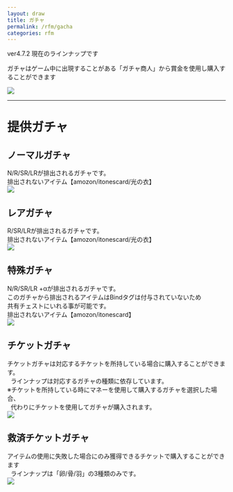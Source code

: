 ```yaml
---
layout: draw
title: ガチャ
permalink: /rfm/gacha
categories: rfm
---
```


<p class="alert alert-warning">ver4.7.2 現在のラインナップです</p>
  
ガチャはゲーム中に出現することがある「ガチャ商人」から賞金を使用し購入することができます

<a><img src="http://web.njj12.net/public/images/gacha.png"></a><br>

-----------------------------------------------------------------------
# 提供ガチャ  

## ノーマルガチャ  
N/R/SR/LRが排出されるガチャです。<br>
<span class="red-badge">排出されないアイテム</span>【amozon/itonescard/光の衣】<br>
<a><img src="http://web.njj12.net/public/images/gachan.png"></a><br>

## レアガチャ  
R/SR/LRが排出されるガチャです。<br>
<span class="red-badge">排出されないアイテム</span>【amozon/itonescard/光の衣】<br>
<a><img src="http://web.njj12.net/public/images/gachar.png"></a><br>

## 特殊ガチャ  
N/R/SR/LR +αが排出されるガチャです。  
このガチャから排出されるアイテムはBindタグは付与されていないため  
共有チェストにいれる事が可能です。  
<span class="red-badge">排出されないアイテム</span>【amozon/itonescard】<br>
<a><img src="http://web.njj12.net/public/images/gachasp.png"></a><br>


## チケットガチャ  
チケットガチャは対応するチケットを所持している場合に購入することができます。<br> 
ラインナップは対応するガチャの種類に依存しています。<br>
※チケットを所持している時にマネーを使用して購入するガチャを選択した場合、<br>  
代わりにチケットを使用してガチャが購入されます。<br>
<a><img src="http://web.njj12.net/public/images/gachat.png"></a><br>


## 救済チケットガチャ  
アイテムの使用に失敗した場合にのみ獲得できるチケットで購入することができます<br> 
ラインナップは「卵/骨/羽」の3種類のみです。<br>
<a><img src="http://web.njj12.net/public/images/gachaFailed.png"></a><br>

